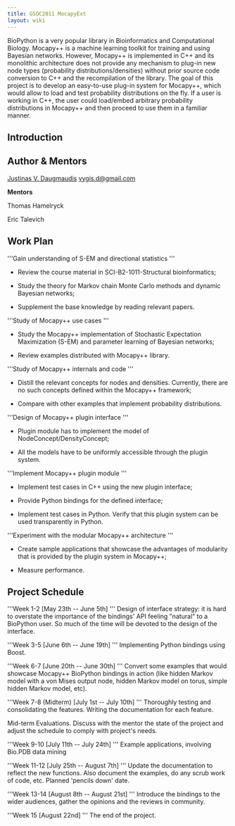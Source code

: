 ```yaml
---
title: GSOC2011 MocapyExt
layout: wiki
---
```


BioPython is a very popular library in Bioinformatics and Computational
Biology. Mocapy++ is a machine learning toolkit for training and using
Bayesian networks. However, Mocapy++ is implemented in C++ and its
monolithic architecture does not provide any mechanism to plug-in new
node types (probability distributions/densities) without prior source
code conversion to C++ and the recompilation of the library. The goal of
this project is to develop an easy-to-use plug-in system for Mocapy++,
which would allow to load and test probability distributions on the fly.
If a user is working in C++, the user could load/embed arbitrary
probability distributions in Mocapy++ and then proceed to use them in a
familiar manner.

Introduction
------------

Author & Mentors
----------------

[Justinas V. Daugmaudis](User:Justinas_Daugmaudis "wikilink")
vygis.d@gmail.com

**Mentors**

  
Thomas Hamelryck

Eric Talevich

Work Plan
---------

'''Gain understanding of S-EM and directional statistics '''

-   Review the course material in SCI-B2-1011-Structural bioinformatics;

<!-- -->

-   Study the theory for Markov chain Monte Carlo methods and dynamic
    Bayesian networks;

<!-- -->

-   Supplement the base knowledge by reading relevant papers.

'''Study of Mocapy++ use cases '''

-   Study the Mocapy++ implementation of Stochastic Expectation
    Maximization (S-EM) and parameter learning of Bayesian networks;

<!-- -->

-   Review examples distributed with Mocapy++ library.

'''Study of Mocapy++ internals and code '''

-   Distill the relevant concepts for nodes and densities. Currently,
    there are no such concepts defined within the Mocapy++ framework;

<!-- -->

-   Compare with other examples that implement
    probability distributions.

'''Design of Mocapy++ plugin interface '''

-   Plugin module has to implement the model of
    NodeConcept/DensityConcept;

<!-- -->

-   All the models have to be uniformly accessible through the
    plugin system.

'''Implement Mocapy++ plugin module '''

-   Implement test cases in C++ using the new plugin interface;

<!-- -->

-   Provide Python bindings for the defined interface;

<!-- -->

-   Implement test cases in Python. Verify that this plugin system can
    be used transparently in Python.

'''Experiment with the modular Mocapy++ architecture '''

-   Create sample applications that showcase the advantages of
    modularity that is provided by the plugin system in Mocapy++;

<!-- -->

-   Measure performance.

Project Schedule
----------------

'''Week 1-2 \[May 23th -- June 5th\] ''' Design of interface strategy:
it is hard to overstate the importance of the bindings' API feeling
"natural" to a BioPython user. So much of the time will be devoted to
the design of the interface.

'''Week 3-5 \[June 6th -- June 19th\] ''' Implementing Python bindings
using Boost.

'''Week 6-7 \[June 20th -- June 30th\] ''' Convert some examples that
would showcase Mocapy++ BioPython bindings in action (like hidden Markov
model with a von Mises output node, hidden Markov model on torus, simple
hidden Markov model, etc).

'''Week 7-8 (Midterm) \[July 1st -- July 10th\] ''' Thoroughly testing
and consolidating the features. Writing the documentation for each
feature.

Mid-term Evaluations. Discuss with the mentor the state of the project
and adjust the schedule to comply with project's needs.

'''Week 9-10 \[July 11th -- July 24th\] ''' Example applications,
involving Bio.PDB data mining

'''Week 11-12 \[July 25th -- August 7th\] ''' Update the documentation
to reflect the new functions. Also document the examples, do any scrub
work of code, etc. Planned 'pencils down' date.

'''Week 13-14 \[August 8th -- August 21st\] ''' Introduce the bindings
to the wider audiences, gather the opinions and the reviews in
community.

'''Week 15 \[August 22nd\] ''' The end of the project.
